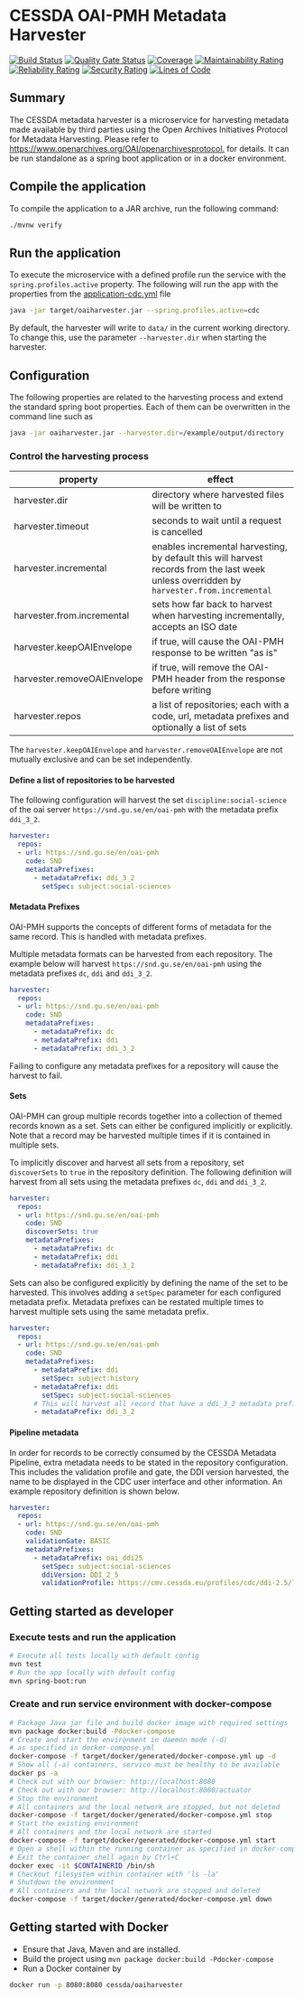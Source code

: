 # CESSDA OAI-PMH Metadata Harvester

[![Build Status](https://jenkins.cessda.eu/buildStatus/icon?job=cessda.eqb.metadata.harvester%2Fmain)](https://jenkins.cessda.eu/job/cessda.eqb.metadata.harvester%2Fmain)
[![Quality Gate Status](https://sonarqube.cessda.eu/api/project_badges/measure?project=eu.cessda.eqb:oaiharvester&metric=alert_status)](https://sonarqube.cessda.eu/dashboard?id=eu.cessda.eqb:oaiharvester)
[![Coverage](https://sonarqube.cessda.eu/api/project_badges/measure?project=eu.cessda.eqb:oaiharvester&metric=coverage)](https://sonarqube.cessda.eu/dashboard?id=eu.cessda.eqb:oaiharvester)
[![Maintainability Rating](https://sonarqube.cessda.eu/api/project_badges/measure?project=eu.cessda.eqb:oaiharvester&metric=sqale_rating)](https://sonarqube.cessda.eu/dashboard?id=eu.cessda.eqb:oaiharvester)
[![Reliability Rating](https://sonarqube.cessda.eu/api/project_badges/measure?project=eu.cessda.eqb:oaiharvester&metric=reliability_rating)](https://sonarqube.cessda.eu/dashboard?id=eu.cessda.eqb:oaiharvester)
[![Security Rating](https://sonarqube.cessda.eu/api/project_badges/measure?project=eu.cessda.eqb:oaiharvester&metric=security_rating)](https://sonarqube.cessda.eu/dashboard?id=eu.cessda.eqb:oaiharvester)
[![Lines of Code](https://sonarqube.cessda.eu/api/project_badges/measure?project=eu.cessda.eqb:oaiharvester&metric=ncloc)](https://sonarqube.cessda.eu/dashboard?id=eu.cessda.eqb:oaiharvester)

## Summary

The CESSDA metadata harvester is a microservice for harvesting metadata made
available by third parties using the Open Archives Initiatives Protocol for
Metadata Harvesting. Please refer to
<https://www.openarchives.org/OAI/openarchivesprotocol.> for details. It can
be run standalone as a spring boot application or in a docker environment.

## Compile the application

To compile the application to a JAR archive, run the following command:

```bash
./mvnw verify
```

## Run the application

To execute the microservice with a defined profile run the service with the
`spring.profiles.active` property. The following will run the app with the
properties from the
[application-cdc.yml](src/main/resources/application-cdc.yml) file

```bash
java -jar target/oaiharvester.jar --spring.profiles.active=cdc
```

By default, the harvester will write to `data/` in the current working
directory. To change this, use the parameter `--harvester.dir` when starting
the harvester.

## Configuration

The following properties are related to the harvesting process and
extend the standard spring boot properties.
Each of them can be overwritten in the command line such as

```bash
java -jar oaiharvester.jar --harvester.dir=/example/output/directory
```

### Control the harvesting process

| property                    | effect                                                                                                                                    |
|-----------------------------|-------------------------------------------------------------------------------------------------------------------------------------------|
| harvester.dir               | directory where harvested files will be written to                                                                                        |
| harvester.timeout           | seconds to wait until a request is cancelled                                                                                              |
| harvester.incremental       | enables incremental harvesting, by default this will harvest records from the last week unless overridden by `harvester.from.incremental` |
| harvester.from.incremental  | sets how far back to harvest when harvesting incrementally, accepts an ISO date                                                           |
| harvester.keepOAIEnvelope   | if true, will cause the OAI-PMH response to be written "as is"                                                                            |
| harvester.removeOAIEnvelope | if true, will remove the OAI-PMH header from the response before writing                                                                  |
| harvester.repos             | a list of repositories; each with a code, url, metadata prefixes and optionally a list of sets                                            |

The `harvester.keepOAIEnvelope` and `harvester.removeOAIEnvelope` are
not mutually exclusive and can be set independently.

#### Define a list of repositories to be harvested

The following configuration will harvest the set
`discipline:social-science` of the oai server
`https://snd.gu.se/en/oai-pmh` with the metadata prefix `ddi_3_2`.

```yml
harvester:
  repos:
  - url: https://snd.gu.se/en/oai-pmh
    code: SND
    metadataPrefixes:
      - metadataPrefix: ddi_3_2
        setSpec: subject:social-sciences
```

#### Metadata Prefixes

OAI-PMH supports the concepts of different forms of metadata for the
same record. This is handled with metadata prefixes.

Multiple metadata formats can be harvested from each repository. The
example below will harvest `https://snd.gu.se/en/oai-pmh` using the
metadata prefixes `dc`, `ddi` and `ddi_3_2`.

```yaml
harvester:
  repos:
  - url: https://snd.gu.se/en/oai-pmh
    code: SND
    metadataPrefixes:
      - metadataPrefix: dc
      - metadataPrefix: ddi
      - metadataPrefix: ddi_3_2
```

Failing to configure any metadata prefixes for a repository will cause
the harvest to fail.

#### Sets

OAI-PMH can group multiple records together into a collection of
themed records known as a set. Sets can either be configured
implicitly or explicitly. Note that a record may be harvested multiple
times if it is contained in multiple sets.

To implicitly discover and harvest all sets from a repository, set
`discoverSets` to `true` in the repository definition. The following
definition will harvest from all sets using the metadata prefixes
`dc`, `ddi` and `ddi_3_2`.

```yaml
harvester:
  repos:
  - url: https://snd.gu.se/en/oai-pmh
    code: SND
    discoverSets: true
    metadataPrefixes:
      - metadataPrefix: dc
      - metadataPrefix: ddi
      - metadataPrefix: ddi_3_2
```

Sets can also be configured explicitly by defining the name of the set
to be harvested. This involves adding a `setSpec` parameter for each
configured metadata prefix. Metadata prefixes can be restated multiple
times to harvest multiple sets using the same metadata prefix.

```yaml
harvester:
  repos:
  - url: https://snd.gu.se/en/oai-pmh
    code: SND
    metadataPrefixes:
      - metadataPrefix: ddi
        setSpec: subject:history
      - metadataPrefix: ddi
        setSpec: subject:social-sciences
      # This will harvest all record that have a ddi_3_2 metadata prefix
      - metadataPrefix: ddi_3_2
```

#### Pipeline metadata

In order for records to be correctly consumed by the CESSDA Metadata
Pipeline, extra metadata needs to be stated in the repository
configuration. This includes the validation profile and gate, the DDI
version harvested, the name to be displayed in the CDC user interface
and other information. An example repository definition is shown
below.

```yaml
harvester:
  repos:
  - url: https://snd.gu.se/en/oai-pmh
    code: SND
    validationGate: BASIC
    metadataPrefixes:
      - metadataPrefix: oai_ddi25
        setSpec: subject:social-sciences
        ddiVersion: DDI_2_5
        validationProfile: https://cmv.cessda.eu/profiles/cdc/ddi-2.5/latest/profile.xml
```

## Getting started as developer

### Execute tests and run the application

```bash
# Execute all tests locally with default config
mvn test
# Run the app locally with default config
mvn spring-boot:run
```

### Create and run service environment with docker-compose

```bash
# Package Java jar file and build docker image with required settings
mvn package docker:build -Pdocker-compose
# Create and start the environment in daemon mode (-d)
# as specified in docker-compose.yml
docker-compose -f target/docker/generated/docker-compose.yml up -d
# Show all (-a) containers, service must be healthy to be available
docker ps -a
# Check out with our browser: http://localhost:8080
# Check out with our browser: http://localhost:8080/actuator
# Stop the environment
# All containers and the local network are stopped, but not deleted
docker-compose -f target/docker/generated/docker-compose.yml stop
# Start the existing environment
# All containers and the local network are started
docker-compose -f target/docker/generated/docker-compose.yml start
# Open a shell within the running container as specified in docker-compose.yml
# Exit the container shell again by Ctrl+C
docker exec -it $CONTAINERID /bin/sh
# Checkout filesystem within container with 'ls -la'
# Shutdown the environment
# All containers and the local network are stopped and deleted
docker-compose -f target/docker/generated/docker-compose.yml down
```

## Getting started with Docker

* Ensure that Java, Maven and are installed.
* Build the project using `mvn package docker:build -Pdocker-compose`
* Run a Docker container by

```bash
docker run -p 8080:8080 cessda/oaiharvester
```
